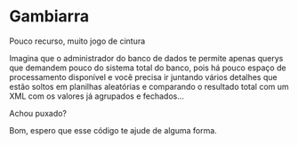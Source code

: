 # Gambiarra
Pouco recurso, muito jogo de cintura

Imagina que o administrador do banco de dados te permite apenas querys que demandem pouco do sistema total do banco, pois há pouco espaço de processamento disponível e você precisa ir juntando vários detalhes que estão soltos em planilhas aleatórias e comparando o resultado total com um XML com os valores já agrupados e fechados...

Achou puxado?

Bom, espero que esse código te ajude de alguma forma. 
